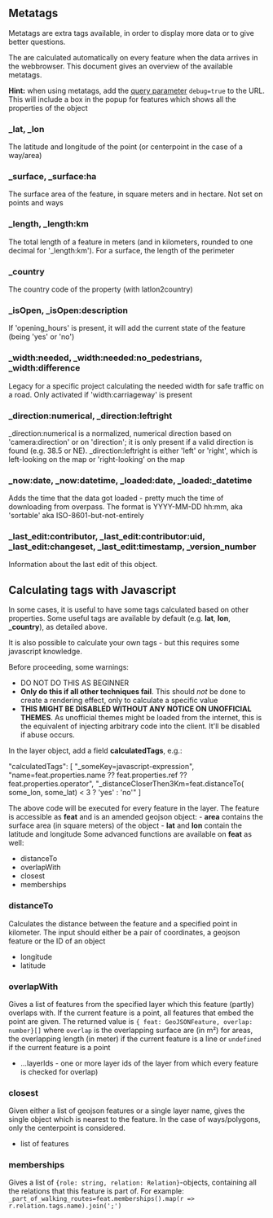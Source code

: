 Metatags
--------

Metatags are extra tags available, in order to display more data or to give better questions.

The are calculated automatically on every feature when the data arrives in the webbrowser. This document gives an overview of the available metatags.

**Hint:** when using metatags, add the [query parameter](URL_Parameters.md) `debug=true` to the URL. This will include a box in the popup for features which shows all the properties of the object

### \_lat, \_lon

The latitude and longitude of the point (or centerpoint in the case of a way/area)

### \_surface, \_surface:ha

The surface area of the feature, in square meters and in hectare. Not set on points and ways

### \_length, \_length:km

The total length of a feature in meters (and in kilometers, rounded to one decimal for '\_length:km'). For a surface, the length of the perimeter

### \_country

The country code of the property (with latlon2country)

### \_isOpen, \_isOpen:description

If 'opening\_hours' is present, it will add the current state of the feature (being 'yes' or 'no')

### \_width:needed, \_width:needed:no\_pedestrians, \_width:difference

Legacy for a specific project calculating the needed width for safe traffic on a road. Only activated if 'width:carriageway' is present

### \_direction:numerical, \_direction:leftright

\_direction:numerical is a normalized, numerical direction based on 'camera:direction' or on 'direction'; it is only present if a valid direction is found (e.g. 38.5 or NE). \_direction:leftright is either 'left' or 'right', which is left-looking on the map or 'right-looking' on the map

### \_now:date, \_now:datetime, \_loaded:date, \_loaded:\_datetime

Adds the time that the data got loaded - pretty much the time of downloading from overpass. The format is YYYY-MM-DD hh:mm, aka 'sortable' aka ISO-8601-but-not-entirely

### \_last\_edit:contributor, \_last\_edit:contributor:uid, \_last\_edit:changeset, \_last\_edit:timestamp, \_version\_number

Information about the last edit of this object.

Calculating tags with Javascript
--------------------------------

In some cases, it is useful to have some tags calculated based on other properties. Some useful tags are available by default (e.g. **lat**, **lon**, **\_country**), as detailed above.

It is also possible to calculate your own tags - but this requires some javascript knowledge.

Before proceeding, some warnings:

*   DO NOT DO THIS AS BEGINNER
*   **Only do this if all other techniques fail**. This should _not_ be done to create a rendering effect, only to calculate a specific value
*   **THIS MIGHT BE DISABLED WITHOUT ANY NOTICE ON UNOFFICIAL THEMES**. As unofficial themes might be loaded from the internet, this is the equivalent of injecting arbitrary code into the client. It'll be disabled if abuse occurs.

In the layer object, add a field **calculatedTags**, e.g.:

"calculatedTags": \[ "\_someKey=javascript-expression", "name=feat.properties.name ?? feat.properties.ref ?? feat.properties.operator", "\_distanceCloserThen3Km=feat.distanceTo( some\_lon, some\_lat) < 3 ? 'yes' : 'no'" \]

The above code will be executed for every feature in the layer. The feature is accessible as **feat** and is an amended geojson object: - **area** contains the surface area (in square meters) of the object - **lat** and **lon** contain the latitude and longitude Some advanced functions are available on **feat** as well:

*   distanceTo
*   overlapWith
*   closest
*   memberships

### distanceTo

Calculates the distance between the feature and a specified point in kilometer. The input should either be a pair of coordinates, a geojson feature or the ID of an object

*   longitude
*   latitude

### overlapWith

Gives a list of features from the specified layer which this feature (partly) overlaps with. If the current feature is a point, all features that embed the point are given. The returned value is `{ feat: GeoJSONFeature, overlap: number}[]` where `overlap` is the overlapping surface are (in m²) for areas, the overlapping length (in meter) if the current feature is a line or `undefined` if the current feature is a point

*   ...layerIds - one or more layer ids of the layer from which every feature is checked for overlap)

### closest

Given either a list of geojson features or a single layer name, gives the single object which is nearest to the feature. In the case of ways/polygons, only the centerpoint is considered.

*   list of features

### memberships

Gives a list of `{role: string, relation: Relation}`\-objects, containing all the relations that this feature is part of. For example: `_part_of_walking_routes=feat.memberships().map(r => r.relation.tags.name).join(';')`